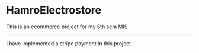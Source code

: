 # HamroElectrostore
This is an ecommerce project for my 5th sem MIS 
<hr>
I have implemented a stripe payment in this project
